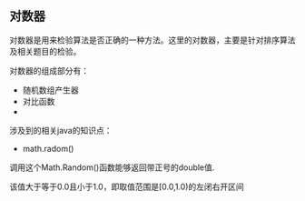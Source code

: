 ## 对数器

对数器是用来检验算法是否正确的一种方法。这里的对数器，主要是针对排序算法及相关题目的检验。

对数器的组成部分有：
- 随机数组产生器
- 对比函数
-  

涉及到的相关java的知识点：

- math.radom()

调用这个Math.Random()函数能够返回带正号的double值.

该值大于等于0.0且小于1.0，即取值范围是[0.0,1.0)的左闭右开区间